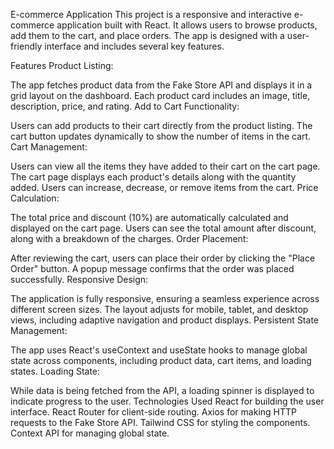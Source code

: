 E-commerce Application
This project is a responsive and interactive e-commerce application built with React. It allows users to browse products, add them to the cart, and place orders. The app is designed with a user-friendly interface and includes several key features.

Features
Product Listing:

The app fetches product data from the Fake Store API and displays it in a grid layout on the dashboard.
Each product card includes an image, title, description, price, and rating.
Add to Cart Functionality:

Users can add products to their cart directly from the product listing.
The cart button updates dynamically to show the number of items in the cart.
Cart Management:

Users can view all the items they have added to their cart on the cart page.
The cart page displays each product's details along with the quantity added.
Users can increase, decrease, or remove items from the cart.
Price Calculation:

The total price and discount (10%) are automatically calculated and displayed on the cart page.
Users can see the total amount after discount, along with a breakdown of the charges.
Order Placement:

After reviewing the cart, users can place their order by clicking the "Place Order" button.
A popup message confirms that the order was placed successfully.
Responsive Design:

The application is fully responsive, ensuring a seamless experience across different screen sizes.
The layout adjusts for mobile, tablet, and desktop views, including adaptive navigation and product displays.
Persistent State Management:

The app uses React's useContext and useState hooks to manage global state across components, including product data, cart items, and loading states.
Loading State:

While data is being fetched from the API, a loading spinner is displayed to indicate progress to the user.
Technologies Used
React for building the user interface.
React Router for client-side routing.
Axios for making HTTP requests to the Fake Store API.
Tailwind CSS for styling the components.
Context API for managing global state.